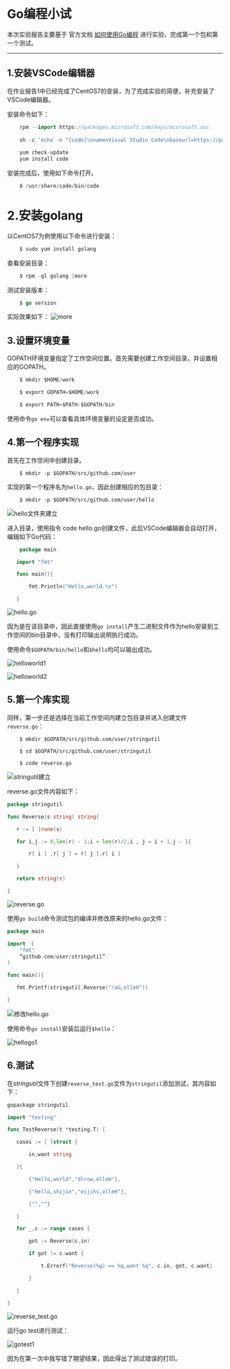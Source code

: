 # Go编程小试

本次实验报告主要基于 官方文档 [如何使用Go编程](https://go-zh.org/doc/code.html) 进行实验，完成第一个包和第一个测试。

-----

## 1.安装VSCode编辑器

在作业报告1中已经完成了CentOS7的安装，为了完成实验的简便，补充安装了VSCode编辑器。

安装命令如下：

```go
    rpm --import https://packages.microsoft.com/keys/microsoft.asc
     
    sh -c 'echo -e "[code]\nname=Visual Studio Code\nbaseurl=https://packages.microsoft.com/yumrepos/vscode\nenabled=1\ngpgcheck=1\ngpgkey=https://packages.microsoft.com/keys/microsoft.asc" > /etc/yum.repos.d/vscode.repo'
     
    yum check-update
    yum install code
```

安装完成后，使用如下命令打开。

```go
	$ /usr/share/code/bin/code
```

# 2.安装golang

以CentOS7为例使用以下命令进行安装：

```go
	$ sudo yum install golang
```

查看安装目录：

```go
	$ rpm -ql golang |more
```

测试安装版本：

```go
	$ go version
```

实际效果如下：	![more](image2/more.PNG)



## 3.设置环境变量

GOPATH环境变量指定了工作空间位置。首先需要创建工作空间目录，并设置相应的GOPATH。

```go
    $ mkdir $HOME/work

    $ export GOPATH=$HOME/work

    $ export PATH=$PATH:$GOPATH/bin
```

使用命令`go env`可以查看具体环境变量的设定是否成功。

## 4.第一个程序实现

首先在工作空间中创建目录。

```
	$ mkdir -p $GOPATH/src/github.com/user
```

实现的第一个程序名为`hello.go`，因此创建相应的包目录：

```
	$ mkdir -p $GOPATH/src/github.com/user/hello
```

![hello文件夹建立](image2/hello文件夹建立.PNG)

进入目录，使用指令 code hello.go创建文件，此后VSCode编辑器会自动打开，编辑如下Go代码：

```go
	package main

​	import "fmt"

​	func main(){

​		fmt.Println("Hello,world.\n")	

​	}
```

![hello.go](image2/hello.go.PNG)

因为是在该目录中，因此直接使用`go install`产生二进制文件作为hello安装到工作空间的bin目录中，没有打印输出说明执行成功。

使用命令`$GOPATH/bin/hello`和`$hello`均可以输出成功。

![helloworld1](image2/helloworld1.PNG)

![helloworld2](image2/helloworld2.PNG)

## 5.第一个库实现

同样，第一步还是选择在当前工作空间内建立包目录并进入创建文件`reverse.go`：

```
    $ mkdir $GOPATH/src/github.com/user/stringutil

    $ cd $GOPATH/src/github.com/user/stringutil

    $ code reverse.go
```

![stringutil建立](image2/stringutil建立.PNG)

reverse.go文件内容如下：

```go
package stringutil

func Reverse(s string) string{	

​	r := [ ]rune(s)

​	for i,j := 0,len(r) - 1;i < len(r)/2;i , j = i + 1,j - 1{

​		r[ i ] ,r[ j ] = r[ j ],r[ i ]   

​	}

​	return string(r) 

}
```

![reverse.go](image2/reverse.go.PNG)

使用`go build`命令测试包的编译并修改原来的hello.go文件：

```go
package main

import （
	"fmt"
	“github.com/user/stringutil”
)

func main(){

​	fmt.Printf(stringutil.Reverse("!oG,olleH"))	

}
```

![修改hello.go](image2/修改hello.go.PNG)

使用命令`go install`安装后运行`$hello`：

![hellogo1](image2/hellogo1.PNG)

## 6.测试

在*stringutil*文件下创建`reverse_test.go`文件为`stringutil`添加测试，其内容如下：

```go
gopackage stringutil

import "testing"

func TestReverse(t *testing.T) {

​	cases := [ ]struct {

​		in,want string

​	}{

​		{"Hello,world","dlrow,olleH"},

​		{"Hello,shijie","eijihs,olleH"},

​		{"",""}

​	}

​	for _,c := range cases {

​		got := Reverse(c.in)

​		if got != c.want {

​			t.Errorf("Reverse(%q) == %q,want %q", c.in, got, c.want)

​		}		

​	}

}
```

![reverse_test.go](image2/reverse_test.go.PNG)

运行go test进行测试：

![gotest1](image2/gotest1.PNG)

因为在第一次中我写错了期望结果，因此得出了测试错误的打印。
